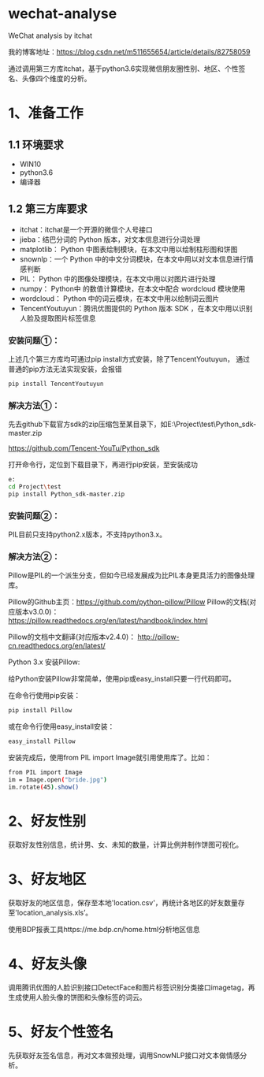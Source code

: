 # wechat-analyse

WeChat analysis by itchat

我的博客地址：https://blog.csdn.net/m511655654/article/details/82758059

通过调用第三方库itchat，基于python3.6实现微信朋友圈性别、地区、个性签名、头像四个维度的分析。

# 1、准备工作 
## 1.1 环境要求 
- WIN10 
- python3.6 
- 编译器

## 1.2 第三方库要求 
* itchat：itchat是一个开源的微信个人号接口 
* jieba：结巴分词的 Python 版本，对文本信息进行分词处理
* matplotlib： Python 中图表绘制模块，在本文中用以绘制柱形图和饼图 
* snownlp：一个 Python 中的中文分词模块，在本文中用以对文本信息进行情感判断
* PIL： Python 中的图像处理模块，在本文中用以对图片进行处理
* numpy： Python中 的数值计算模块，在本文中配合 wordcloud 模块使用
* wordcloud： Python 中的词云模块，在本文中用以绘制词云图片
* TencentYoutuyun：腾讯优图提供的 Python 版本 SDK ，在本文中用以识别人脸及提取图片标签信息

### 安装问题①：

上述几个第三方库均可通过pip install方式安装，除了TencentYoutuyun，
通过普通的pip方法无法实现安装，会报错

```sh
pip install TencentYoutuyun 
```

### 解决方法①：

先去github下载官方sdk的zip压缩包至某目录下，如E:\Project\test\Python_sdk-master.zip

https://github.com/Tencent-YouTu/Python_sdk

打开命令行，定位到下载目录下，再进行pip安装，至安装成功

```sh
e: 
cd Project\test 
pip install Python_sdk-master.zip 
```

### 安装问题②：

PIL目前只支持python2.x版本，不支持python3.x。


### 解决方法②：

Pillow是PIL的一个派生分支，但如今已经发展成为比PIL本身更具活力的图像处理库。

Pillow的Github主页：https://github.com/python-pillow/Pillow Pillow的文档(对应版本v3.0.0)：
https://pillow.readthedocs.org/en/latest/handbook/index.html 

Pillow的文档中文翻译(对应版本v2.4.0)：
http://pillow-cn.readthedocs.org/en/latest/

Python 3.x 安装Pillow:

给Python安装Pillow非常简单，使用pip或easy_install只要一行代码即可。

在命令行使用pip安装：

```sh
pip install Pillow 
```

或在命令行使用easy_install安装：

```sh
easy_install Pillow 
```

安装完成后，使用from PIL import Image就引用使用库了。比如：

```sh
from PIL import Image 
im = Image.open("bride.jpg") 
im.rotate(45).show()
```

# 2、好友性别 

获取好友性别信息，统计男、女、未知的数量，计算比例并制作饼图可视化。

# 3、好友地区 

获取好友的地区信息，保存至本地'location.csv'，再统计各地区的好友数量存至'location_analysis.xls’。

使用BDP报表工具https://me.bdp.cn/home.html分析地区信息

# 4、好友头像 

调用腾讯优图的人脸识别接口DetectFace和图片标签识别分类接口imagetag，再生成使用人脸头像的饼图和头像标签的词云。

# 5、好友个性签名 

先获取好友签名信息，再对文本做预处理，调用SnowNLP接口对文本做情感分析。
